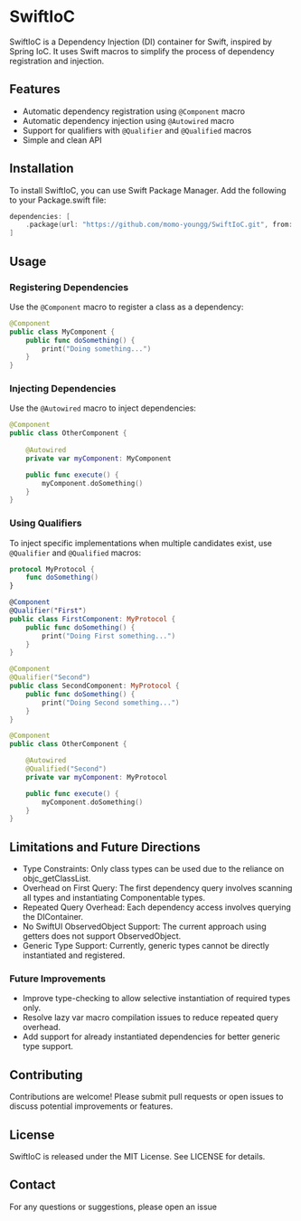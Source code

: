 # SwiftIoC
SwiftIoC is a Dependency Injection (DI) container for Swift, inspired by Spring IoC. It uses Swift macros to simplify the process of dependency registration and injection.

## Features
- Automatic dependency registration using `@Component` macro
- Automatic dependency injection using `@Autowired` macro
- Support for qualifiers with `@Qualifier` and `@Qualified` macros
- Simple and clean API

## Installation
To install SwiftIoC, you can use Swift Package Manager. Add the following to your Package.swift file:
```swift
dependencies: [
    .package(url: "https://github.com/momo-youngg/SwiftIoC.git", from: "0.0.1")
]
```

## Usage
### Registering Dependencies
Use the `@Component` macro to register a class as a dependency:
```swift
@Component
public class MyComponent {
    public func doSomething() {
        print("Doing something...")
    }
}
```
### Injecting Dependencies
Use the `@Autowired` macro to inject dependencies:
```swift
@Component
public class OtherComponent {
    
    @Autowired
    private var myComponent: MyComponent

    public func execute() {
        myComponent.doSomething()
    }
}
```
### Using Qualifiers
To inject specific implementations when multiple candidates exist, use `@Qualifier` and `@Qualified` macros:
```swift
protocol MyProtocol {
    func doSomething()
}

@Component
@Qualifier("First")
public class FirstComponent: MyProtocol {
    public func doSomething() {
        print("Doing First something...")
    }
}

@Component
@Qualifier("Second")
public class SecondComponent: MyProtocol {
    public func doSomething() {
        print("Doing Second something...")
    }
}

@Component
public class OtherComponent {

    @Autowired
    @Qualified("Second")
    private var myComponent: MyProtocol

    public func execute() {
        myComponent.doSomething()
    }
}
```

## Limitations and Future Directions
- Type Constraints: Only class types can be used due to the reliance on objc_getClassList.
- Overhead on First Query: The first dependency query involves scanning all types and instantiating Componentable types.
- Repeated Query Overhead: Each dependency access involves querying the DIContainer.
- No SwiftUI ObservedObject Support: The current approach using getters does not support ObservedObject.
- Generic Type Support: Currently, generic types cannot be directly instantiated and registered.

### Future Improvements
- Improve type-checking to allow selective instantiation of required types only.
- Resolve lazy var macro compilation issues to reduce repeated query overhead.
- Add support for already instantiated dependencies for better generic type support.

## Contributing
Contributions are welcome! Please submit pull requests or open issues to discuss potential improvements or features.

## License
SwiftIoC is released under the MIT License. See LICENSE for details.

## Contact
For any questions or suggestions, please open an issue
